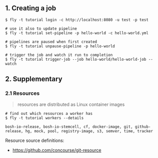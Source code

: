 
## 1. Creating a job

```
$ fly -t tutorial login -c http://localhost:8080 -u test -p test

# use it also to update pipeline
$ fly -t tutorial set-pipeline -p hello-world -c hello-world.yml

# pipelines are paused when first created
$ fly -t tutorial unpause-pipeline -p hello-world

# trigger the job and watch it run to completion
$ fly -t tutorial trigger-job --job hello-world/hello-world-job --watch
```

## 2. Supplementary

### 2.1 Resources

> resources are distributed as Linux container images

```
# find out which resources a worker has
$ fly -t tutorial workers --details

bosh-io-release, bosh-io-stemcell, cf, docker-image, git, github-release, hg, mock, pool, registry-image, s3, semver, time, tracker
```

Resource source definitions:
- https://github.com/concourse/git-resource